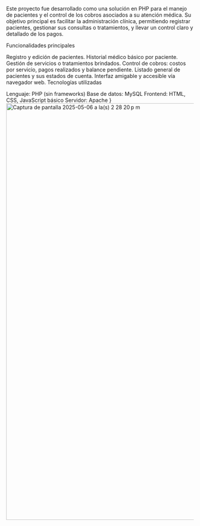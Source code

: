 Este proyecto fue desarrollado como una solución en PHP para el manejo de pacientes y el control de los cobros asociados a su atención médica. Su objetivo principal es facilitar la administración clínica, permitiendo registrar pacientes, gestionar sus consultas o tratamientos, y llevar un control claro y detallado de los pagos.

 Funcionalidades principales

Registro y edición de pacientes.
Historial médico básico por paciente.
Gestión de servicios o tratamientos brindados.
Control de cobros: costos por servicio, pagos realizados y balance pendiente.
Listado general de pacientes y sus estados de cuenta.
Interfaz amigable y accesible vía navegador web.
 Tecnologías utilizadas

Lenguaje: PHP (sin frameworks)
Base de datos: MySQL
Frontend: HTML, CSS, JavaScript básico
Servidor: Apache
}<img width="1119" alt="Captura de pantalla 2025-05-06 a la(s) 2 28 20 p m" src="https://github.com/user-attachments/assets/9ae14119-30c4-46fe-a77f-067e3d490c2a" />
